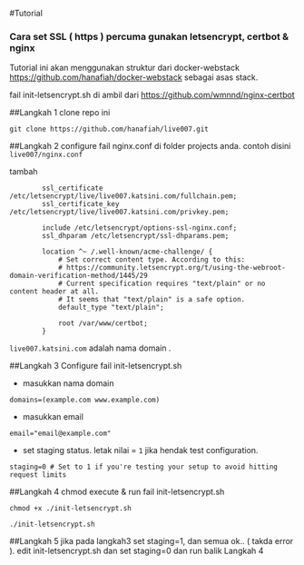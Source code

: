 ﻿#Tutorial
### Cara set SSL ( https ) percuma gunakan letsencrypt, certbot & nginx

Tutorial ini akan menggunakan  struktur dari docker-webstack https://github.com/hanafiah/docker-webstack sebagai asas stack.

fail init-letsencrypt.sh di ambil dari https://github.com/wmnnd/nginx-certbot

##Langkah 1
clone repo ini
```
git clone https://github.com/hanafiah/live007.git
```
##Langkah 2
configure fail nginx.conf di folder projects anda. contoh disini `live007/nginx.conf`

tambah
```
        ssl_certificate /etc/letsencrypt/live/live007.katsini.com/fullchain.pem;
        ssl_certificate_key /etc/letsencrypt/live/live007.katsini.com/privkey.pem;

        include /etc/letsencrypt/options-ssl-nginx.conf;
        ssl_dhparam /etc/letsencrypt/ssl-dhparams.pem;

        location ^~ /.well-known/acme-challenge/ {
            # Set correct content type. According to this:
            # https://community.letsencrypt.org/t/using-the-webroot-domain-verification-method/1445/29
            # Current specification requires "text/plain" or no content header at all.
            # It seems that "text/plain" is a safe option.
            default_type "text/plain";

            root /var/www/certbot;
        }
```

`live007.katsini.com` adalah nama domain .

##Langkah 3
Configure fail init-letsencrypt.sh

- masukkan nama domain 
``` 
domains=(example.com www.example.com)
```

- masukkan email 
``` 
email="email@example.com"
```

- set staging status. letak nilai = `1` jika hendak test configuration. 
``` 
staging=0 # Set to 1 if you're testing your setup to avoid hitting request limits
```

##Langkah 4
chmod execute & run fail init-letsencrypt.sh
```
chmod +x ./init-letsencrypt.sh
```
```
./init-letsencrypt.sh
```

##Langkah 5
jika pada langkah3 set staging=1, dan semua ok.. ( takda error ). edit init-letsencrypt.sh dan set staging=0 dan run balik Langkah 4
